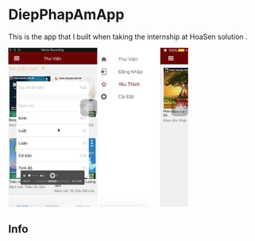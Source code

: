 # DiepPhapAmApp
This is the app that I built when taking the internship at HoaSen solution . 

![Preview](https://github.com/LeDucAnh/DiepPhapAmApp/blob/master/DPA1.gif)
![Preview](https://github.com/LeDucAnh/DiepPhapAmApp/blob/master/DPA2.gif)



## Info
